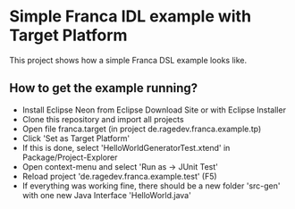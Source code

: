 # Simple Franca IDL example with Target Platform

This project shows how a simple Franca DSL example looks like. 

## How to get the example running?

- Install Eclipse Neon from Eclipse Download Site or with Eclipse Installer
- Clone this repository and import all projects
- Open file franca.target (in project de.ragedev.franca.example.tp)
- Click 'Set as Target Platform' 
- If this is done, select 'HelloWorldGeneratorTest.xtend' in Package/Project-Explorer
- Open context-menu and select 'Run as -> JUnit Test'
- Reload project 'de.ragedev.franca.example.test' (F5)
- If everything was working fine, there should be a new folder 'src-gen' with one new Java Interface 'HelloWorld.java' 
 

